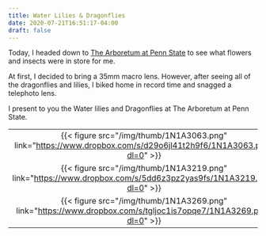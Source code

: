 ```yaml
---
title: Water Lilies & Dragonflies
date: 2020-07-21T16:51:17-04:00
draft: false
---
```


Today, I headed down to [The Arboretum at Penn State](https://arboretum.psu.edu/) to see what flowers and insects were in store for me.

At first, I decided to bring a 35mm macro lens. However, after seeing all of the dragonflies and lilies, I biked home in record time and snagged a telephoto lens.

I present to you the Water lilies and Dragonflies at The Arboretum at Penn State.

|       |       |       |       |
| :---: | :---: | :---: | :---: |
|{{< figure src="/img/thumb/1N1A3063.png" link="https://www.dropbox.com/s/d29o6jl41t2h9f6/1N1A3063.png?dl=0" >}}|{{< figure src="/img/thumb/1N1A3096.png" link="https://www.dropbox.com/s/4298iyun7emns4b/1N1A3096.png?dl=0" >}}|{{< figure src="/img/thumb/1N1A3187.png" link="https://www.dropbox.com/s/m79pe8cpq3n3x33/1N1A3187.png?dl=0" >}}|{{< figure src="/img/thumb/1N1A3189.png" link="https://www.dropbox.com/s/z936vdnvue6bfx2/1N1A3189.png?dl=0" >}}|
|{{< figure src="/img/thumb/1N1A3219.png" link="https://www.dropbox.com/s/5dd6z3pz2yas9fs/1N1A3219.png?dl=0" >}}|{{< figure src="/img/thumb/1N1A3228.png" link="https://www.dropbox.com/s/6t31ci9zj79n3ir/1N1A3228.png?dl=0" >}}|{{< figure src="/img/thumb/1N1A3234.png" link="https://www.dropbox.com/s/pt780229kr354qc/1N1A3234.png?dl=0" >}}|{{< figure src="/img/thumb/1N1A3242.png" link="https://www.dropbox.com/s/284syankjjo2tel/1N1A3242.png?dl=0" >}}|
|{{< figure src="/img/thumb/1N1A3269.png" link="https://www.dropbox.com/s/tgljoc1is7opqe7/1N1A3269.png?dl=0" >}}|
